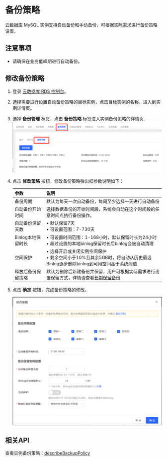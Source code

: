 # 备份策略
云数据库 MySQL 实例支持自动备份和手动备份，可根据实际需求进行备份策略设置。

## 注意事项
* 请确保在业务低峰期进行自动备份。

## 修改备份策略
1. 登录 [云数据库 RDS 控制台](https://rds-console.jdcloud.com/database)。
2. 选择需要进行设置自动备份策略的目标实例，点击目标实例的名称，进入到实例详情页。
3. 选择 **备份管理** 标签，点击 **备份策略** 标签进入实例备份策略的详情页.
   ![备份策略](../../../../image/RDS/Backup-Strategy-1.png)
   
4. 点击 **修改策略** 按钮，修改备份策略弹出框参数说明如下：<br>

    |参数|说明|
    |--|--|
    |备份周期|默认为每天一次自动备份，每周至少选择一天进行自动备份|
    |自动备份开始时间|选择数据备份的开始时间段，系统会自动在这个时间段的任意时间点执行备份操作。|
    |自动备份保留天数|&bull; 默认保留7天</br>&bull; 可设置范围：7-730天|
    |Binlog本地保留时长|&bull; 可设置时间范围：1-168小时，默认保留时长为24小时<br>&bull; 超过设置的本地binlog保留时长后binlog会被自动清理|
    |空间保护|&bull; 选择开启或关闭实例空间保护<br>&bull; 剩余空间小于10%且其余5GB时，将自动从历史最远Binlog逐步删除binlog到可用空间高于系统阈值|
    |释放后备份保留策略|默认为删除后新建备份并保留，用户可根据实际需求进行设置保留方式，详情请查看[长期保留备份](https://docs.jdcloud.com/cn/rds/enduring-backup-retention)|
    
4. 点击 **确定** 按钮，完成备份策略的修改。

    ![MySQL备份策略](../../../../image/RDS/Backup-Strategy-2.png)
    
## 相关API
查看实例备份策略：[describeBackupPolicy](https://docs.jdcloud.com/cn/rds/api/describebackuppolicy)  





